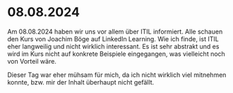 # 08.08.2024

Am 08.08.2024 haben wir uns vor allem über ITIL informiert. Alle schauen den Kurs von Joachim Böge auf LinkedIn Learning. Wie ich finde, ist ITIL 
eher langweilig und nicht wirklich interessant. Es ist sehr abstrakt und es wird im Kurs nicht auf konkrete Beispiele eingegangen, was vielleicht 
noch von Vorteil wäre. 

Dieser Tag war eher mühsam für mich, da ich nicht wirklich viel mitnehmen konnte, bzw. mir der Inhalt überhaupt nicht gefällt. 